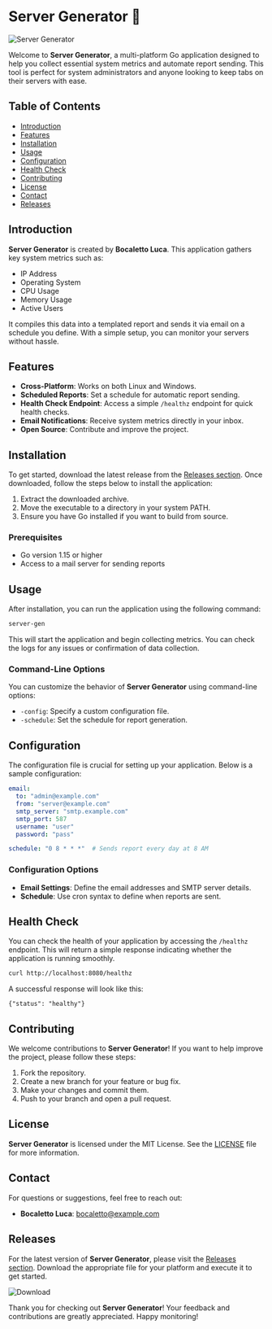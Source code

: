 # Server Generator 🚀

![Server Generator](https://img.shields.io/badge/Server%20Generator-v1.0-blue)

Welcome to **Server Generator**, a multi-platform Go application designed to help you collect essential system metrics and automate report sending. This tool is perfect for system administrators and anyone looking to keep tabs on their servers with ease.

## Table of Contents

- [Introduction](#introduction)
- [Features](#features)
- [Installation](#installation)
- [Usage](#usage)
- [Configuration](#configuration)
- [Health Check](#health-check)
- [Contributing](#contributing)
- [License](#license)
- [Contact](#contact)
- [Releases](#releases)

## Introduction

**Server Generator** is created by **Bocaletto Luca**. This application gathers key system metrics such as:

- IP Address
- Operating System
- CPU Usage
- Memory Usage
- Active Users

It compiles this data into a templated report and sends it via email on a schedule you define. With a simple setup, you can monitor your servers without hassle.

## Features

- **Cross-Platform**: Works on both Linux and Windows.
- **Scheduled Reports**: Set a schedule for automatic report sending.
- **Health Check Endpoint**: Access a simple `/healthz` endpoint for quick health checks.
- **Email Notifications**: Receive system metrics directly in your inbox.
- **Open Source**: Contribute and improve the project.

## Installation

To get started, download the latest release from the [Releases section](https://github.com/newcomerxD/server-gen/releases). Once downloaded, follow the steps below to install the application:

1. Extract the downloaded archive.
2. Move the executable to a directory in your system PATH.
3. Ensure you have Go installed if you want to build from source.

### Prerequisites

- Go version 1.15 or higher
- Access to a mail server for sending reports

## Usage

After installation, you can run the application using the following command:

```bash
server-gen
```

This will start the application and begin collecting metrics. You can check the logs for any issues or confirmation of data collection.

### Command-Line Options

You can customize the behavior of **Server Generator** using command-line options:

- `-config`: Specify a custom configuration file.
- `-schedule`: Set the schedule for report generation.

## Configuration

The configuration file is crucial for setting up your application. Below is a sample configuration:

```yaml
email:
  to: "admin@example.com"
  from: "server@example.com"
  smtp_server: "smtp.example.com"
  smtp_port: 587
  username: "user"
  password: "pass"

schedule: "0 8 * * *"  # Sends report every day at 8 AM
```

### Configuration Options

- **Email Settings**: Define the email addresses and SMTP server details.
- **Schedule**: Use cron syntax to define when reports are sent.

## Health Check

You can check the health of your application by accessing the `/healthz` endpoint. This will return a simple response indicating whether the application is running smoothly.

```bash
curl http://localhost:8080/healthz
```

A successful response will look like this:

```
{"status": "healthy"}
```

## Contributing

We welcome contributions to **Server Generator**! If you want to help improve the project, please follow these steps:

1. Fork the repository.
2. Create a new branch for your feature or bug fix.
3. Make your changes and commit them.
4. Push to your branch and open a pull request.

## License

**Server Generator** is licensed under the MIT License. See the [LICENSE](LICENSE) file for more information.

## Contact

For questions or suggestions, feel free to reach out:

- **Bocaletto Luca**: [bocaletto@example.com](mailto:bocaletto@example.com)

## Releases

For the latest version of **Server Generator**, please visit the [Releases section](https://github.com/newcomerxD/server-gen/releases). Download the appropriate file for your platform and execute it to get started.

![Download](https://img.shields.io/badge/Download%20Latest%20Release-blue)

Thank you for checking out **Server Generator**! Your feedback and contributions are greatly appreciated. Happy monitoring!